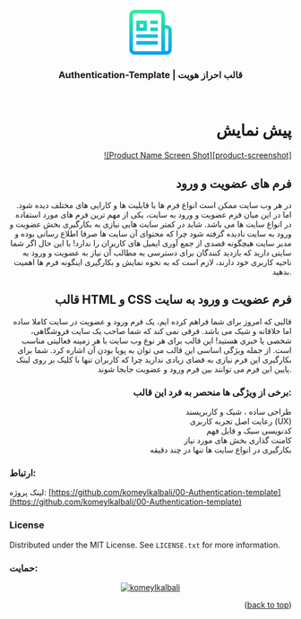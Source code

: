 <a id="readme-top"></a>
<div align="center">
  <a href="https://github.com/komeylkalbali/00-Authentication-template/images/logo.png">
    <img src="images/logo.png" alt="Logo" width="80" height="80">
  </a>
  <h3 align="center">Authentication-Template | قالب احراز هویت</h3>
</div>
</br>
<div align="right" >
  
# پیش نمایش
[![Product Name Screen Shot][product-screenshot]](https://github.com/komeylkalbali/00-Authentication-template/images/login-form-preview.png)

## فرم های عضویت و ورود
در هر وب سایت ممکن است انواع فرم ها با قابلیت ها و کارایی های مختلف دیده شود. اما در این میان فرم عضویت و ورود به سایت، یکی از مهم ترین فرم های مورد استفاده در انواع سایت ها می باشد. شاید در کمتر سایت هایی نیازی به بکارگیری بخش عضویت و ورود به سایت نادیده گرفته شود چرا که محتوای آن سایت ها صرفا اطلاع رسانی بوده و مدیر سایت هیچگونه قصدی از جمع آوری ایمیل های کاربران را ندارد!
با این حال اگر شما سایتی دارید که بازدید کنندگان برای دسترسی به مطالب آن نیاز به عضویت و ورود به ناحیه کاربری خود دارند، لازم است که به نحوه نمایش و بکارگیری اینگونه فرم ها اهمیت بدهید.

## قالب HTML و CSS فرم عضویت و ورود به سایت
قالبی که امروز برای شما فراهم کرده ایم، یک فرم ورود و عضویت در سایت کاملا ساده اما خلاقانه و شیک می باشد. فرقی نمی کند که شما صاحب یک سایت فروشگاهی، شخصی یا خبری هستید! این قالب برای هر نوع وب سایت با هر زمینه فعالیتی مناسب است.
از جمله ویژگی اساسی این قالب می توان به پویا بودن آن اشاره کرد. شما برای بکارگیری این فرم نیازی به فضای زیادی ندارید چرا که کاربران تنها با کلیک بر روی لینک پایین این فرم می توانند بین فرم ورود و عضویت جابجا شوند.

### برخی از ویژگی ها منحصر به فرد این قالب:
 طراحی ساده ، شیک و کاربرپسند </br>
 رعایت اصل تجربه کاربری (UX) </br>
 کدنویسی سبک و قابل فهم </br>
 کامنت گذاری بخش های مورد نیاز </br>
 بکارگیری در انواع سایت ها تنها در چند دقیقه </br>

</div>

### ارتباط:
لینک پروژه: [https://github.com/komeylkalbali/00-Authentication-template](https://github.com/komeylkalbali/00-Authentication-template)

### License

Distributed under the MIT License. See `LICENSE.txt` for more information.

### حمایت:
<p align="center" > <a  href="https://daramet.com/komeylkalbali" target="_blank"> <img src="https://panel.daramet.com/static/media/daramet-coffee-donate.91915073278a21c30769.png" width="330" alt="komeylkalbali"/> </a> </p>
  
<p align="right">(<a href="#readme-top">back to top</a>)</p>
